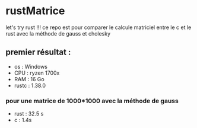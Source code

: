 # rustMatrice
let's try rust !!! ce repo est pour comparer le calcule matriciel entre le c et le rust avec la méthode de gauss et cholesky

## premier résultat : 
- os : Windows
- CPU : ryzen 1700x
- RAM : 16 Go
- rustc : 1.38.0
### pour une matrice de 1000*1000 avec la méthode de gauss
 - rust : 32.5 s
 - c : 1.4s


